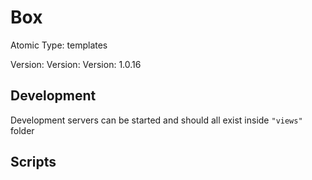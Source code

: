 # Box

Atomic Type: templates

Version: Version: Version: 1.0.16



## Development

Development servers can be started and should all exist inside `"views"` folder

## Scripts
